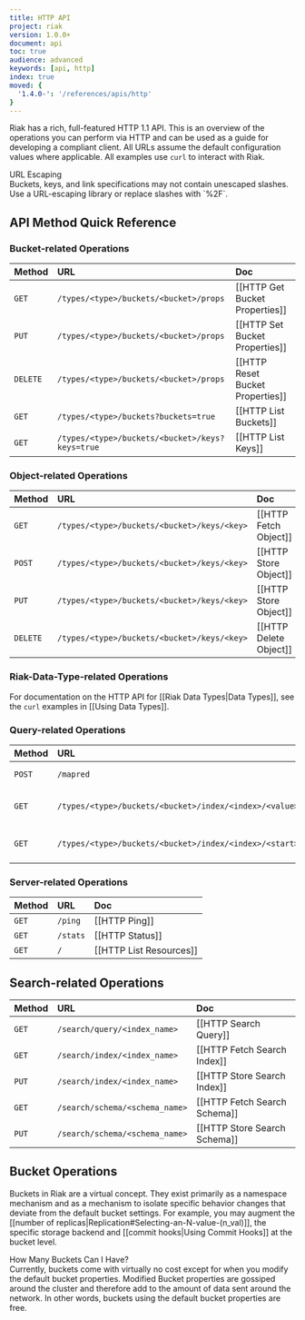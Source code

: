 ```yaml
---
title: HTTP API
project: riak
version: 1.0.0+
document: api
toc: true
audience: advanced
keywords: [api, http]
index: true
moved: {
  '1.4.0-': '/references/apis/http'
}
---
```


Riak has a rich, full-featured HTTP 1.1 API. This is an overview of the
operations you can perform via HTTP and can be used as a guide for
developing a compliant client. All URLs assume the default configuration
values where applicable. All examples use `curl` to interact with Riak.

<div class="note">
<div class="title">URL Escaping</div>
Buckets, keys, and link specifications may not contain unescaped
slashes. Use a URL-escaping library or replace slashes with `%2F`.
</div>

## API Method Quick Reference

### Bucket-related Operations

Method | URL | Doc
:------|:----|:---
`GET` | `/types/<type>/buckets/<bucket>/props` | [[HTTP Get Bucket Properties]]
`PUT` | `/types/<type>/buckets/<bucket>/props` | [[HTTP Set Bucket Properties]]
`DELETE` | `/types/<type>/buckets/<bucket>/props` | [[HTTP Reset Bucket Properties]]
`GET` | `/types/<type>/buckets?buckets=true` | [[HTTP List Buckets]]
`GET` | `/types/<type>/buckets/<bucket>/keys?keys=true` | [[HTTP List Keys]]

### Object-related Operations

Method | URL | Doc
:------|:----|:---
`GET` | `/types/<type>/buckets/<bucket>/keys/<key>` | [[HTTP Fetch Object]]
`POST` | `/types/<type>/buckets/<bucket>/keys/<key>` | [[HTTP Store Object]]
`PUT` | `/types/<type>/buckets/<bucket>/keys/<key>` | [[HTTP Store Object]]
`DELETE` | `/types/<type>/buckets/<bucket>/keys/<key>` | [[HTTP Delete Object]]

### Riak-Data-Type-related Operations

For documentation on the HTTP API for [[Riak Data Types|Data Types]],
see the `curl` examples in [[Using Data Types]].

### Query-related Operations

Method | URL | Doc
:------|:----|:---
`POST` | `/mapred` | [[HTTP MapReduce]]
`GET` | `/types/<type>/buckets/<bucket>/index/<index>/<value>` | [[HTTP Secondary Indexes]]
`GET` | `/types/<type>/buckets/<bucket>/index/<index>/<start>/<end>` | [[HTTP Secondary Indexes]]

### Server-related Operations

Method | URL | Doc
:------|:----|:---
`GET` | `/ping` | [[HTTP Ping]]
`GET` | `/stats` | [[HTTP Status]]
`GET` | `/` | [[HTTP List Resources]]

## Search-related Operations

Method | URL | Doc
:------|:----|:---
`GET` | `/search/query/<index_name>` | [[HTTP Search Query]]
`GET` | `/search/index/<index_name>` | [[HTTP Fetch Search Index]]
`PUT` | `/search/index/<index_name>` | [[HTTP Store Search Index]]
`GET` | `/search/schema/<schema_name>` | [[HTTP Fetch Search Schema]]
`PUT` | `/search/schema/<schema_name>` | [[HTTP Store Search Schema]]


## Bucket Operations

Buckets in Riak are a virtual concept. They exist primarily as a
namespace mechanism and as a mechanism to isolate specific behavior
changes that deviate from the default bucket settings. For example, you
may augment the [[number of
replicas|Replication#Selecting-an-N-value-(n_val)]], the specific
storage backend and [[commit hooks|Using Commit Hooks]] at the bucket
level.

<div class="note">
<div class="title">How Many Buckets Can I Have?</div>
Currently, buckets come with virtually no cost except for when you
modify the default bucket properties. Modified Bucket properties are
gossiped around the cluster and therefore add to the amount of data sent
around the network. In other words, buckets using the default bucket
properties are free.
</div>
